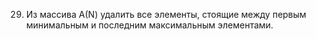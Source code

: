 29. Из  массива  А(N)  удалить  все  элементы,  стоящие  между  первым  минимальным и последним максимальным элементами.  